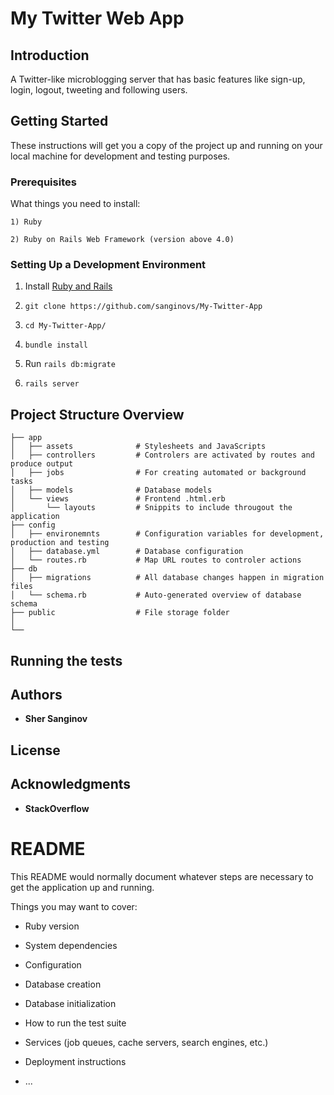 # My Twitter Web App


## Introduction
A Twitter-like microblogging server that has basic features like 
sign-up, login, logout, tweeting and following users.

## Getting Started

These instructions will get you a copy of the project up and running on your local machine for development and testing purposes.


### Prerequisites

What things you need to install:

```
1) Ruby 

2) Ruby on Rails Web Framework (version above 4.0)

```



### Setting Up a Development Environment

1. Install [Ruby and Rails](http://railsapps.github.io/installrubyonrails-ubuntu.html) 

2. `git clone https://github.com/sanginovs/My-Twitter-App`

3. `cd My-Twitter-App/`

4. `bundle install`

5. Run `rails db:migrate` 

6. `rails server` 


## Project Structure Overview
```
├── app
│   ├── assets              # Stylesheets and JavaScripts   
│   ├── controllers         # Controlers are activated by routes and produce output   
│   ├── jobs                # For creating automated or background tasks
│   ├── models              # Database models         
│   └── views               # Frontend .html.erb
│       └── layouts         # Snippits to include througout the application
├── config                    
│   ├── environemnts        # Configuration variables for development, production and testing
│   ├── database.yml        # Database configuration
│   └── routes.rb           # Map URL routes to controler actions
├── db
│   ├── migrations          # All database changes happen in migration files
│   └── schema.rb           # Auto-generated overview of database schema            
├── public                  # File storage folder
│   
└──
```



## Running the tests




## Authors

* **Sher Sanginov**



## License


## Acknowledgments

* **StackOverflow**





# README

This README would normally document whatever steps are necessary to get the
application up and running.

Things you may want to cover:

* Ruby version

* System dependencies

* Configuration

* Database creation

* Database initialization

* How to run the test suite

* Services (job queues, cache servers, search engines, etc.)

* Deployment instructions

* ...
